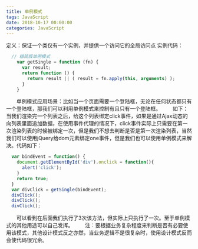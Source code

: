 ```yaml
---
title: 单例模式
tags: JavaScript
date: 2018-10-17 00:00:00
categories: JavaScript
---
```


定义：保证一个类仅有一个实例，并提供一个访问它的全局访问点
实例代码：
```js
  // 精简版单例模式
    var getSingle = function (fn) {
      var result;
      return function () {
        return result || ( result = fn.apply(this, arguments) );
      }
    }
```
&emsp;&emsp;单例模式应用场景：比如当一个页面需要一个登陆框，无论在任何状态都只有一个登陆框，那我们可以利用单例模式来控制有且只有一个登陆框。
&emsp;&emsp;如下：当我们渲染完一个列表之后，给这个列表绑定click事件，如果是通过Ajax动态的向列表里面追加数据，在使用事件代理的情况下，click事件实际上只需要在第一次渲染列表的时候被绑定一次，但是我们不想去判断是否是第一次渲染列表，当然我们可以使用jQuery给dom元素绑定one事件，但是我们也可以使用单例模式来解决。代码如下：
```js
  var bindEvent = function() {
    document.getElementById('div').onclick = function(){
      alert('click');
    }
    return true;
  }
  var divClick = getSingle(bindEvent);
  divClick();
  divClick();
  divClick();
```
&emsp;&emsp;可以看到在后面我们执行了3次该方法，但实际上只执行了一次。至于单例模式的其他用途可以自己发挥。
&emsp;&emsp;注：要根据业务复杂程度来判断是否有必要使用该模式，其他设计模式反之亦然，当业务逻辑不是很复杂时，使用设计模式反而会使代码很冗余。